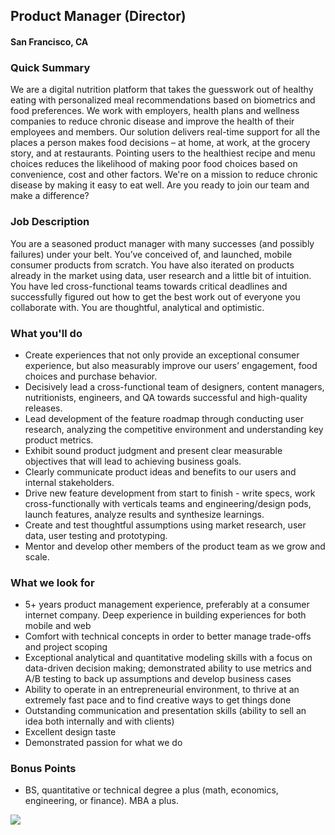 ## Product Manager (Director)
#### San Francisco, CA

### Quick Summary
We are a digital nutrition platform that takes the guesswork out of healthy eating with personalized meal recommendations based on biometrics and food preferences. We work with employers, health plans and wellness companies to reduce chronic disease and improve the health of their employees and members. Our solution delivers real-time support for all the places a person makes food decisions – at home, at work, at the grocery story, and at restaurants. Pointing users to the healthiest recipe and menu choices reduces the likelihood of making poor food choices based on convenience, cost and other factors.
We're on a mission to reduce chronic disease by making it easy to eat well. Are you ready to join our team and make a difference?

### Job Description
You are a seasoned product manager with many successes (and possibly failures) under your belt. You’ve conceived of, and launched, mobile consumer products from scratch. You have also iterated on products already in the market using data, user research and a little bit of intuition.  You have led cross-functional teams towards critical deadlines and successfully figured out how to get the best work out of everyone you collaborate with. You are thoughtful, analytical and optimistic.

### What you'll do
+	Create experiences that not only provide an exceptional consumer experience, but also measurably improve our users’ engagement, food choices and purchase behavior.
+	Decisively lead a cross-functional team of designers, content managers, nutritionists, engineers, and QA towards successful and high-quality releases.
+	Lead development of the feature roadmap through conducting user research, analyzing the competitive environment and understanding key product metrics.
+	Exhibit sound product judgment and present clear measurable objectives that will lead to achieving business goals.
+	Clearly communicate product ideas and benefits to our users and internal stakeholders.
+	Drive new feature development from start to finish - write specs, work cross-functionally with verticals teams and engineering/design pods, launch features, analyze results and synthesize learnings.
+	Create and test thoughtful assumptions using market research, user data, user testing and prototyping.
+	Mentor and develop other members of the product team as we grow and scale.

### What we look for
+	5+ years product management experience, preferably at a consumer internet company. Deep experience in building experiences for both mobile and web
+	Comfort with technical concepts in order to better manage trade-offs and project scoping
+	Exceptional analytical and quantitative modeling skills with a focus on data-driven decision making; demonstrated ability to use metrics and A/B testing to back up assumptions and develop business cases
+	Ability to operate in an entrepreneurial environment, to thrive at an extremely fast pace and to find creative ways to get things done
+	Outstanding communication and presentation skills (ability to sell an idea both internally and with clients)
+	Excellent design taste
+	Demonstrated passion for what we do

### Bonus Points
+	BS, quantitative or technical degree a plus (math, economics, engineering, or finance). MBA a plus.


[<img src="https://dabuttonfactory.com/button.png?t=Apply&f=Calibri-Bold&ts=24&tc=fff&tshs=1&tshc=000&hp=20&vp=8&c=5&bgt=gradient&bgc=3d85c6&ebgc=073763">](https://letsrockit.co/users/auth/github?job_id=wmlwb25nbw-product-manager-director/)
